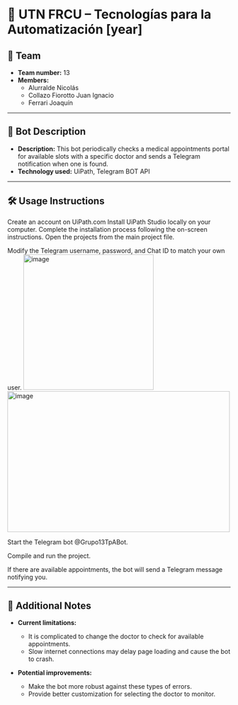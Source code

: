 # 📌 UTN FRCU – Tecnologías para la Automatización [year]

## 👥 Team
- **Team number:** 13
- **Members:**
  - Alurralde Nicolás
  - Collazo Fiorotto Juan Ignacio
  - Ferrari Joaquín

---

## 🤖 Bot Description
- **Description:** 
This bot periodically checks a medical appointments portal for available slots with a specific doctor and sends a Telegram notification when one is found.
- **Technology used:**
UiPath, Telegram BOT API

---

## 🛠️ Usage Instructions

Create an account on UiPath.com
Install UiPath Studio locally on your computer.
Complete the installation process following the on-screen instructions.
Open the projects from the main project file.

Modify the Telegram username, password, and Chat ID to match your own user.
<img width="294" height="306" alt="image" src="https://github.com/user-attachments/assets/b34e91a1-3510-402f-a567-ed215583f10d" />
<img width="502" height="318" alt="image" src="https://github.com/user-attachments/assets/842a3ec2-50b2-4cd8-b44e-c0009e2da607" />

Start the Telegram bot @Grupo13TpABot.

Compile and run the project.

If there are available appointments, the bot will send a Telegram message notifying you.

---

## 📝 Additional Notes

- **Current limitations:**  
  - It is complicated to change the doctor to check for available appointments.  
  - Slow internet connections may delay page loading and cause the bot to crash.  

- **Potential improvements:**  
  - Make the bot more robust against these types of errors.  
  - Provide better customization for selecting the doctor to monitor.  
